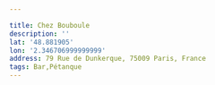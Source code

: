 ```yaml
---

title: Chez Bouboule
description: ''
lat: '48.881905'
lon: '2.346706999999999'
address: 79 Rue de Dunkerque, 75009 Paris, France
tags: Bar,Pétanque
---
```

